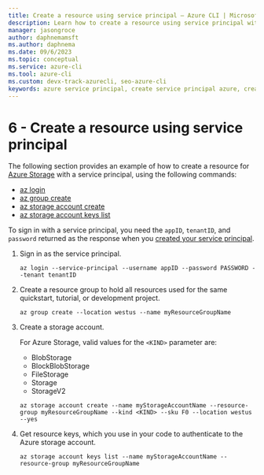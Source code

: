 ```yaml
---
title: Create a resource using service principal – Azure CLI | Microsoft Docs
description: Learn how to create a resource using service principal with Azure CLI.
manager: jasongroce
author: daphnemamsft
ms.author: daphnema
ms.date: 09/6/2023
ms.topic: conceptual
ms.service: azure-cli
ms.tool: azure-cli
ms.custom: devx-track-azurecli, seo-azure-cli
keywords: azure service principal, create service principal azure, create service principal azure cli
---
```


# 6 - Create a resource using service principal

The following section provides an example of how to create a resource for [Azure Storage](/azure/storage/) with a service principal, using the following commands:

* [az login](/cli/azure/reference-index#az-login)
* [az group create](/cli/azure/group#az-group-create)
* [az storage account create](/cli/azure/storage/account#az-storage-account-create)
* [az storage account keys list](/cli/azure/storage/account/keys#az-storage-account-keys-list)

To sign in with a service principal, you need the `appID`, `tenantID`, and `password` returned as the response when you [created your service principal](#1-create-a-service-principal).

1. Sign in as the service principal.

    ```azurecli-interactive
    az login --service-principal --username appID --password PASSWORD --tenant tenantID
    ```

1. Create a resource group to hold all resources used for the same quickstart, tutorial, or development project.

    ```azurecli-interactive
    az group create --location westus --name myResourceGroupName
    ```

1. Create a storage account.

    For Azure Storage, valid values for the `<KIND>` parameter are:

    * BlobStorage
    * BlockBlobStorage
    * FileStorage
    * Storage
    * StorageV2

    ```azurecli-interactive
    az storage account create --name myStorageAccountName --resource-group myResourceGroupName --kind <KIND> --sku F0 --location westus --yes
    ```

1. Get resource keys, which you use in your code to authenticate to the Azure storage account.

    ```azurecli-interactive
    az storage account keys list --name myStorageAccountName --resource-group myResourceGroupName
    ```
